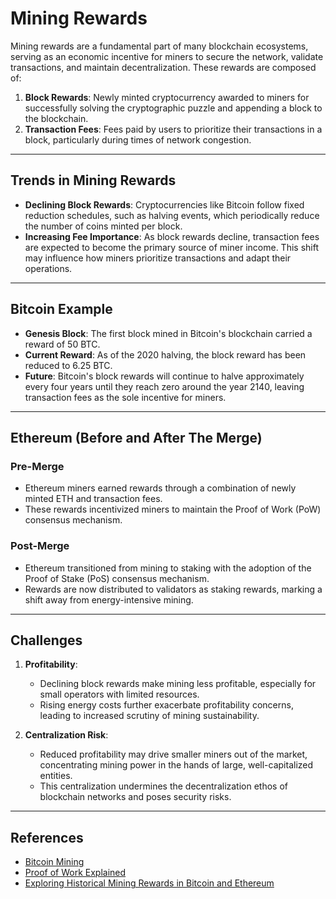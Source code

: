 # Mining Rewards

Mining rewards are a fundamental part of many blockchain ecosystems, serving as an economic incentive for miners to secure the network, validate transactions, and maintain decentralization. These rewards are composed of:

1. **Block Rewards**: Newly minted cryptocurrency awarded to miners for successfully solving the cryptographic puzzle and appending a block to the blockchain.  
2. **Transaction Fees**: Fees paid by users to prioritize their transactions in a block, particularly during times of network congestion.

---

## Trends in Mining Rewards

- **Declining Block Rewards**: Cryptocurrencies like Bitcoin follow fixed reduction schedules, such as halving events, which periodically reduce the number of coins minted per block.  
- **Increasing Fee Importance**: As block rewards decline, transaction fees are expected to become the primary source of miner income. This shift may influence how miners prioritize transactions and adapt their operations.

---

## Bitcoin Example

- **Genesis Block**: The first block mined in Bitcoin's blockchain carried a reward of 50 BTC.  
- **Current Reward**: As of the 2020 halving, the block reward has been reduced to 6.25 BTC.  
- **Future**: Bitcoin's block rewards will continue to halve approximately every four years until they reach zero around the year 2140, leaving transaction fees as the sole incentive for miners.

---

## Ethereum (Before and After The Merge)

### **Pre-Merge**
- Ethereum miners earned rewards through a combination of newly minted ETH and transaction fees.  
- These rewards incentivized miners to maintain the Proof of Work (PoW) consensus mechanism.

### **Post-Merge**
- Ethereum transitioned from mining to staking with the adoption of the Proof of Stake (PoS) consensus mechanism.  
- Rewards are now distributed to validators as staking rewards, marking a shift away from energy-intensive mining.

---

## Challenges

1. **Profitability**:
   - Declining block rewards make mining less profitable, especially for small operators with limited resources.  
   - Rising energy costs further exacerbate profitability concerns, leading to increased scrutiny of mining sustainability.

2. **Centralization Risk**:
   - Reduced profitability may drive smaller miners out of the market, concentrating mining power in the hands of large, well-capitalized entities.  
   - This centralization undermines the decentralization ethos of blockchain networks and poses security risks.

---

## References

- [Bitcoin Mining](https://www.blockchain.com/charts/mining-revenue)  
- [Proof of Work Explained](https://ethereum.org/en/developers/docs/consensus-mechanisms/pow/)  
- [Exploring Historical Mining Rewards in Bitcoin and Ethereum](https://medium.com/novai-blockchain-101/exploring-historical-mining-rewards-in-bitcoin-and-ethereum-0c205ea3ba52)
